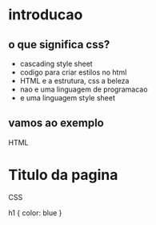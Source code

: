﻿# introducao

## o que significa css?

* cascading style sheet
* codigo para criar estilos no html
* HTML e a estrutura, css a beleza
* nao e uma linguagem de programacao
* e uma linguagem style sheet

## vamos ao exemplo

HTML

<h1>Titulo da pagina</h1>

CSS

h1 {
  color: blue
}